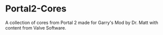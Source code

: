 Portal2-Cores
===============

A collection of cores from Portal 2 made for Garry's Mod by Dr. Matt with content from Valve Software.